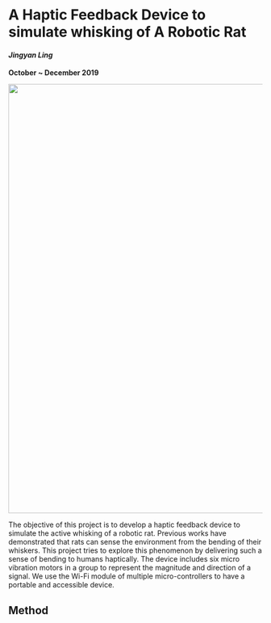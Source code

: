 # A Haptic Feedback Device to simulate whisking of A Robotic Rat

#### _Jingyan Ling_
**October ~ December 2019**

<img src="/media/final.JPG" width="850">

The objective of this project is to develop a haptic feedback device to simulate the active whisking of a robotic rat. Previous works have demonstrated that rats can sense the environment from the bending of their whiskers. This project tries to explore this phenomenon by delivering such a sense of bending to humans haptically. The device includes six micro vibration motors in a group to represent the magnitude and direction of a signal. We use the Wi-Fi module of multiple micro-controllers to have a portable and accessible device.

## Method

